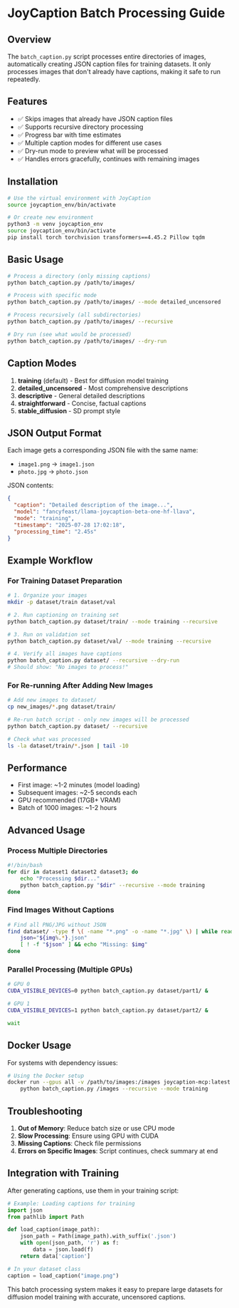 # JoyCaption Batch Processing Guide

## Overview

The `batch_caption.py` script processes entire directories of images, automatically creating JSON caption files for training datasets. It only processes images that don't already have captions, making it safe to run repeatedly.

## Features

- ✅ Skips images that already have JSON caption files
- ✅ Supports recursive directory processing
- ✅ Progress bar with time estimates
- ✅ Multiple caption modes for different use cases
- ✅ Dry-run mode to preview what will be processed
- ✅ Handles errors gracefully, continues with remaining images

## Installation

```bash
# Use the virtual environment with JoyCaption
source joycaption_env/bin/activate

# Or create new environment
python3 -m venv joycaption_env
source joycaption_env/bin/activate
pip install torch torchvision transformers==4.45.2 Pillow tqdm
```

## Basic Usage

```bash
# Process a directory (only missing captions)
python batch_caption.py /path/to/images/

# Process with specific mode
python batch_caption.py /path/to/images/ --mode detailed_uncensored

# Process recursively (all subdirectories)
python batch_caption.py /path/to/images/ --recursive

# Dry run (see what would be processed)
python batch_caption.py /path/to/images/ --dry-run
```

## Caption Modes

1. **training** (default) - Best for diffusion model training
2. **detailed_uncensored** - Most comprehensive descriptions
3. **descriptive** - General detailed descriptions
4. **straightforward** - Concise, factual captions
5. **stable_diffusion** - SD prompt style

## JSON Output Format

Each image gets a corresponding JSON file with the same name:
- `image1.png` → `image1.json`
- `photo.jpg` → `photo.json`

JSON contents:
```json
{
  "caption": "Detailed description of the image...",
  "model": "fancyfeast/llama-joycaption-beta-one-hf-llava",
  "mode": "training",
  "timestamp": "2025-07-28 17:02:18",
  "processing_time": "2.45s"
}
```

## Example Workflow

### For Training Dataset Preparation

```bash
# 1. Organize your images
mkdir -p dataset/train dataset/val

# 2. Run captioning on training set
python batch_caption.py dataset/train/ --mode training --recursive

# 3. Run on validation set
python batch_caption.py dataset/val/ --mode training --recursive

# 4. Verify all images have captions
python batch_caption.py dataset/ --recursive --dry-run
# Should show: "No images to process!"
```

### For Re-running After Adding New Images

```bash
# Add new images to dataset/
cp new_images/*.png dataset/train/

# Re-run batch script - only new images will be processed
python batch_caption.py dataset/ --recursive

# Check what was processed
ls -la dataset/train/*.json | tail -10
```

## Performance

- First image: ~1-2 minutes (model loading)
- Subsequent images: ~2-5 seconds each
- GPU recommended (17GB+ VRAM)
- Batch of 1000 images: ~1-2 hours

## Advanced Usage

### Process Multiple Directories

```bash
#!/bin/bash
for dir in dataset1 dataset2 dataset3; do
    echo "Processing $dir..."
    python batch_caption.py "$dir" --recursive --mode training
done
```

### Find Images Without Captions

```bash
# Find all PNG/JPG without JSON
find dataset/ -type f \( -name "*.png" -o -name "*.jpg" \) | while read img; do
    json="${img%.*}.json"
    [ ! -f "$json" ] && echo "Missing: $img"
done
```

### Parallel Processing (Multiple GPUs)

```bash
# GPU 0
CUDA_VISIBLE_DEVICES=0 python batch_caption.py dataset/part1/ &

# GPU 1
CUDA_VISIBLE_DEVICES=1 python batch_caption.py dataset/part2/ &

wait
```

## Docker Usage

For systems with dependency issues:

```bash
# Using the Docker setup
docker run --gpus all -v /path/to/images:/images joycaption-mcp:latest \
    python batch_caption.py /images --recursive --mode training
```

## Troubleshooting

1. **Out of Memory**: Reduce batch size or use CPU mode
2. **Slow Processing**: Ensure using GPU with CUDA
3. **Missing Captions**: Check file permissions
4. **Errors on Specific Images**: Script continues, check summary at end

## Integration with Training

After generating captions, use them in your training script:

```python
# Example: Loading captions for training
import json
from pathlib import Path

def load_caption(image_path):
    json_path = Path(image_path).with_suffix('.json')
    with open(json_path, 'r') as f:
        data = json.load(f)
    return data['caption']

# In your dataset class
caption = load_caption("image.png")
```

This batch processing system makes it easy to prepare large datasets for diffusion model training with accurate, uncensored captions.